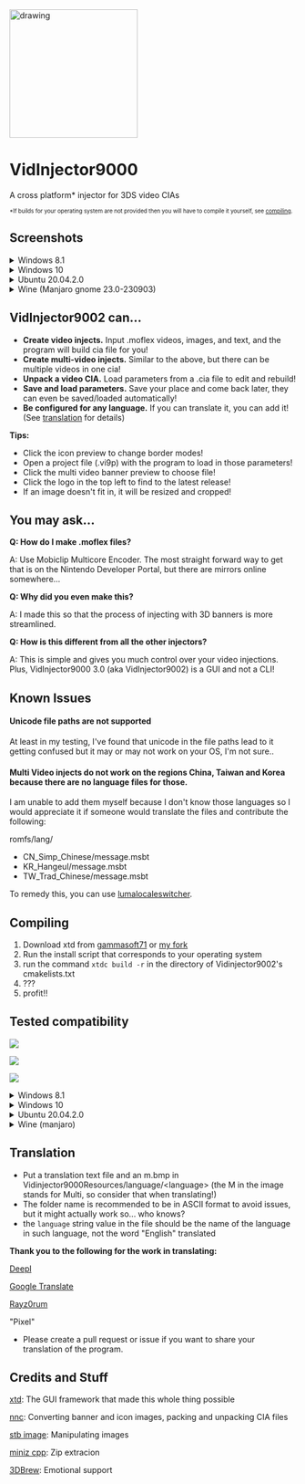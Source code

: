 <img src="https://github.com/FoofooTheGuy/VidInjector9000/assets/32585652/c6dddd9b-dfa7-4560-a7f6-2b478a97b6be" alt="drawing" width="225"/>

# VidInjector9000
A cross platform* injector for 3DS video CIAs

<sup><sup>*If builds for your operating system are not provided then you will have to compile it yourself, see [compiling](https://github.com/FoofooTheGuy/VidInjector9000#compiling).<sup><sup>

## Screenshots
<details>
<summary>Windows 8.1</summary>

### Light Mode
![image](https://github.com/FoofooTheGuy/VidInjector9000/assets/32585652/94aeda22-e9ab-4870-ad44-772bd53ebc63)

### Dark Mode
![image](https://github.com/FoofooTheGuy/VidInjector9000/assets/32585652/f28dbc0f-acb6-412f-935c-56271ffe96ee)
</details>
<details>
<summary>Windows 10</summary>

### Light Mode
![light](https://github.com/FoofooTheGuy/VidInjector9000/assets/32585652/045d4761-8456-4b0e-9de9-7bbe46b5b748)

### Dark Mode
![dark](https://github.com/FoofooTheGuy/VidInjector9000/assets/32585652/01373504-f6f4-4c5a-b22b-560c868fa4f7)
</details>
<details>
<summary>Ubuntu 20.04.2.0</summary>

### Light Mode
![Screenshot from 2023-09-07 10-21-19](https://github.com/FoofooTheGuy/VidInjector9000/assets/32585652/f4d2cead-3798-4a73-a8de-3ddbce46f3f7)

### Dark Mode
![Screenshot from 2023-09-07 10-28-46](https://github.com/FoofooTheGuy/VidInjector9000/assets/32585652/c25c3cc1-1f3d-446e-ae33-58c3898c9d10)
</details>
<details>
<summary>Wine (Manjaro gnome 23.0-230903)</summary>

### Light Mode
![Screenshot from 2023-09-13 18-28-06](https://github.com/FoofooTheGuy/VidInjector9000/assets/32585652/23b56821-4182-4330-8bcd-2bc30c762cd4)

### Dark Mode
![Screenshot from 2023-09-13 17-57-23](https://github.com/FoofooTheGuy/VidInjector9000/assets/32585652/589dd545-c837-4181-a791-a6f0e43df325)
</details>

VidInjector9002 can...
--

- **Create video injects.** Input .moflex videos, images, and text, and the program will build cia file for you!
- **Create multi-video injects.** Similar to the above, but there can be multiple videos in one cia!
- **Unpack a video CIA.** Load parameters from a .cia file to edit and rebuild!
- **Save and load parameters.** Save your place and come back later, they can even be saved/loaded automatically!
- **Be configured for any language.** If you can translate it, you can add it! (See [translation](https://github.com/FoofooTheGuy/VidInjector9000#translation) for details)

**Tips:**

- Click the icon preview to change border modes!
- Open a project file (.vi9p) with the program to load in those parameters!
- Click the multi video banner preview to choose file!
- Click the logo in the top left to find to the latest release!
- If an image doesn't fit in, it will be resized and cropped!

You may ask...
--

**Q: How do I make .moflex files?**

A: Use Mobiclip Multicore Encoder. The most straight forward way to get that is on the Nintendo Developer Portal, but there are mirrors online somewhere...

**Q: Why did you even make this?**

A: I made this so that the process of injecting with 3D banners is more streamlined.

**Q: How is this different from all the other injectors?**

A: This is simple and gives you much control over your video injections. Plus, VidInjector9000 3.0 (aka VidInjector9002) is a GUI and not a CLI!

Known Issues
--
#### Unicode file paths are not supported
At least in my testing, I've found that unicode in the file paths lead to it getting confused but it may or may not work on your OS, I'm not sure..

#### Multi Video injects do not work on the regions China, Taiwan and Korea because there are no language files for those.
I am unable to add them myself because I don't know those languages so I would appreciate it if someone would translate the files and contribute the following:

romfs/lang/
- CN_Simp_Chinese/message.msbt
- KR_Hangeul/message.msbt
- TW_Trad_Chinese/message.msbt

To remedy this, you can use [lumalocaleswitcher](https://github.com/Possum/LumaLocaleSwitcher/releases/latest).

Compiling
--
1. Download xtd from [gammasoft71](https://github.com/gammasoft71/xtd) or [my fork](https://github.com/FoofooTheGuy/xtd)
2. Run the install script that corresponds to your operating system
3. run the command `xtdc build -r` in the directory of Vidinjector9002's cmakelists.txt
4. ???
5. profit!!

Tested compatibility
--
![](https://img.shields.io/badge/Fully%20works%20as%20expected-008000)

![](https://img.shields.io/badge/Some%20functionality%20is%20broken-FFA500)

![](https://img.shields.io/badge/Does%20not%20work-B22222)

<details>
<summary>Windows 8.1</summary>

![](https://img.shields.io/badge/xtd_0.1.1--beta-008000)

![](https://img.shields.io/badge/xtd_nightly-B22222)

Notes: The window is unstable.
</details>
<details>
<summary>Windows 10</summary>

![](https://img.shields.io/badge/xtd_0.1.1--beta-008000)

![](https://img.shields.io/badge/xtd_nightly-008000)

</details>
<details>
<summary>Ubuntu 20.04.2.0</summary>

![](https://img.shields.io/badge/xtd_0.1.1--beta-FFA500)

Notes: Everything works except async (building and extracting CIA)

![](https://img.shields.io/badge/xtd_nightly-008000)

</details>
<details>
<summary>Wine (manjaro)</summary>

![](https://img.shields.io/badge/xtd_0.1.1--beta-FFA500)

Notes: Clicking on `choice` objects and resizing the parameters window causes the program to stop responding. However, you can use the scroll wheel to change `choice` values and resize the window while in the other menus to work around these.
</details>

Translation
--
- Put a translation text file and an m.bmp in Vidinjector9000Resources/language/\<language>
(the M in the image stands for Multi, so consider that when translating!)
- The folder name is recommended to be in ASCII format to avoid issues, but it might actually work so... who knows?
- the `language` string value in the file should be the name of the language in such language, not the word "English" translated

**Thank you to the following for the work in translating:**

[Deepl](https://www.deepl.com/translator)

[Google Translate](https://translate.google.com/)

[Rayz0rum](https://github.com/Spider-Sonic)

"Pixel"

- Please create a pull request or issue if you want to share your translation of the program.

Credits and Stuff
--
[xtd](https://github.com/gammasoft71/xtd): The GUI framework that made this whole thing possible

[nnc](https://github.com/MyPasswordIsWeak/nnc): Converting banner and icon images, packing and unpacking CIA files

[stb image](https://github.com/nothings/stb): Manipulating images

[miniz cpp](https://github.com/tfussell/miniz-cpp): Zip extracion

[3DBrew](https://www.3dbrew.org/): Emotional support
